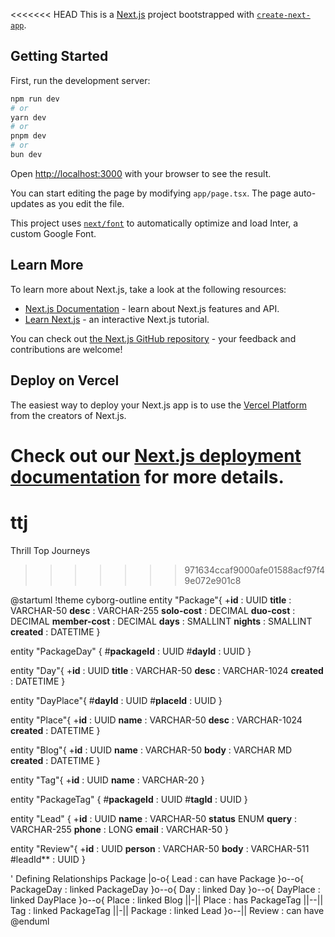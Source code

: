 <<<<<<< HEAD
This is a [Next.js](https://nextjs.org/) project bootstrapped with [`create-next-app`](https://github.com/vercel/next.js/tree/canary/packages/create-next-app).

## Getting Started

First, run the development server:

```bash
npm run dev
# or
yarn dev
# or
pnpm dev
# or
bun dev
```

Open [http://localhost:3000](http://localhost:3000) with your browser to see the result.

You can start editing the page by modifying `app/page.tsx`. The page auto-updates as you edit the file.

This project uses [`next/font`](https://nextjs.org/docs/basic-features/font-optimization) to automatically optimize and load Inter, a custom Google Font.

## Learn More

To learn more about Next.js, take a look at the following resources:

- [Next.js Documentation](https://nextjs.org/docs) - learn about Next.js features and API.
- [Learn Next.js](https://nextjs.org/learn) - an interactive Next.js tutorial.

You can check out [the Next.js GitHub repository](https://github.com/vercel/next.js/) - your feedback and contributions are welcome!

## Deploy on Vercel

The easiest way to deploy your Next.js app is to use the [Vercel Platform](https://vercel.com/new?utm_medium=default-template&filter=next.js&utm_source=create-next-app&utm_campaign=create-next-app-readme) from the creators of Next.js.

Check out our [Next.js deployment documentation](https://nextjs.org/docs/deployment) for more details.
=======
# ttj
Thrill Top Journeys
>>>>>>> 971634ccaf9000afe01588acf97f49e072e901c8

@startuml
!theme cyborg-outline
entity "Package"{
  +**id** : UUID
  **title** : VARCHAR-50
  **desc** : VARCHAR-255
  **solo-cost** : DECIMAL
  **duo-cost** : DECIMAL
  **member-cost** : DECIMAL
  **days** : SMALLINT
  **nights** : SMALLINT
  **created** : DATETIME
}

entity "PackageDay" {
  #**packageId** : UUID
  #**dayId** : UUID
}

entity "Day"{
  +**id** : UUID
  **title** : VARCHAR-50
  **desc** : VARCHAR-1024
  **created** : DATETIME
}


entity "DayPlace"{
  #**dayId** : UUID
  #**placeId** : UUID
}

entity "Place"{
  +**id** : UUID
  **name** : VARCHAR-50
  **desc** : VARCHAR-1024
  **created** : DATETIME
}

entity "Blog"{
  +**id** : UUID
  **name** : VARCHAR-50
  **body** : VARCHAR MD
  **created** : DATETIME
}


entity "Tag"{
 +**id** : UUID
 **name** : VARCHAR-20
}

entity "PackageTag" {
 #**packageId** : UUID
 #**tagId** : UUID
}

entity "Lead" {
  +**id** : UUID
  **name** : VARCHAR-50
  **status** ENUM
  **query** : VARCHAR-255
  **phone** : LONG
  **email** : VARCHAR-50
}

entity "Review"{
  +**id** : UUID
  **person** : VARCHAR-50
  **body** : VARCHAR-511
  #leadId** : UUID
}

' Defining Relationships
Package |o-o{ Lead : can have
Package }o--o{ PackageDay : linked
PackageDay }o--o{ Day : linked
Day }o--o{ DayPlace : linked
DayPlace }o--o{ Place : linked
Blog ||-|| Place : has
PackageTag ||--|| Tag : linked
PackageTag ||-|| Package : linked
Lead }o--|| Review : can have
@enduml

